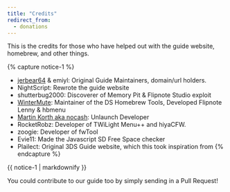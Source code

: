 ```yaml
---
title: "Credits"
redirect_from:
  - donations
---
```


This is the credits for those who have helped out with the guide website, homebrew, and other things.

{% capture notice-1 %}
- [jerbear64](https://www.paypal.me/jerbear64) & emiyl: Original Guide Maintainers, domain/url holders.
- NightScript: Rewrote the guide website
- shutterbug2000: Discoverer of Memory Pit & Flipnote Studio exploit
- [WinterMute](https://devkitpro.org/support-devkitpro): Maintainer of the DS Homebrew Tools, Developed Flipnote Lenny & hbmenu
- [Martin Korth aka nocash](https://www.patreon.com/martin_korth): Unlaunch Developer
- RocketRobz: Developer of TWiLight Menu++ and hiyaCFW.
- zoogie: Developer of fwTool
- Evie11: Made the Javascript SD Free Space checker
- Plailect: Original 3DS Guide website, which this took inspiration from
{% endcapture %}

<div class="notice">{{ notice-1 | markdownify }}</div>

You could contribute to our guide too by simply sending in a Pull Request!
